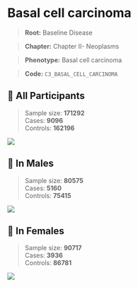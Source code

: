# Basal cell carcinoma

> **Root:** Baseline Disease  

> **Chapter:** Chapter II- Neoplasms  

> **Phenotype:** Basal cell carcinoma  

> **Code:** `C3_BASAL_CELL_CARCINOMA`

## 🧪 All Participants  
> Sample size: **171292**  
> Cases: **9096**  
> Controls: **162196**
<img src="/Disease/Figures/ALL/Incidence/C3_BASAL_CELL_CARCINOMA.png"/>
<CsvTable src="/Disease/Data/ALL/Incidence/COX_C3_BASAL_CELL_CARCINOMA.csv" label="🔍 View full results" />

## 👨 In Males  
> Sample size: **80575**  
> Cases: **5160**  
> Controls: **75415**
<img src="/Disease/Figures/Male/Incidence/C3_BASAL_CELL_CARCINOMA.png"/>
<CsvTable src="/Disease/Data/Male/Incidence/COX_C3_BASAL_CELL_CARCINOMA.csv" label="🔍 View full results" />

## 👩 In Females  
> Sample size: **90717**  
> Cases: **3936**  
> Controls: **86781**
<img src="/Disease/Figures/Female/Incidence/C3_BASAL_CELL_CARCINOMA.png"/>
<CsvTable src="/Disease/Data/Female/Incidence/COX_C3_BASAL_CELL_CARCINOMA.csv" label="🔍 View full results" />
